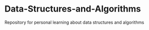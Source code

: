 # Data-Structures-and-Algorithms
Repository for personal learning about data structures and algorithms
